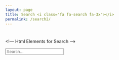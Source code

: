 ```yaml
---
layout: page
title: Search <i class="fa fa-search fa-3x"></i>
permalink: /search2/
---
```

<div id="tag-cloud">
<div id="results">
  <h1><!-- `key` listing for `value` --></h1>

  <ul class="results">
    <!-- results lists -->
  </ul>
</div>

<!— Html Elements for Search -->
<div id="search-container">
<input type="text" id="search-input" placeholder="Search...">
<ul id="results-container"></ul>
</div>

<!-- Script pointing to jekyll-search.js -->
<script src="{{site.baseurl}}/dest/jekyll-search.js" type="text/javascript"></script>


<script type="text/javascript">
      SimpleJekyllSearch({
        searchInput: document.getElementById('search-input'),
        resultsContainer: document.getElementById('results-container'),
        json: '{{ site.baseurl }}/search2.json',
        searchResultTemplate: '<p><a href="{url}" title="{desc}">{title}</a></p>',
        noResultsText: 'No results found',
        limit: 10,
        fuzzy: false,
        exclude: ['Welcome']
      })
</script>
</div>
<br><br><br><br><br><br><br><br><br>
